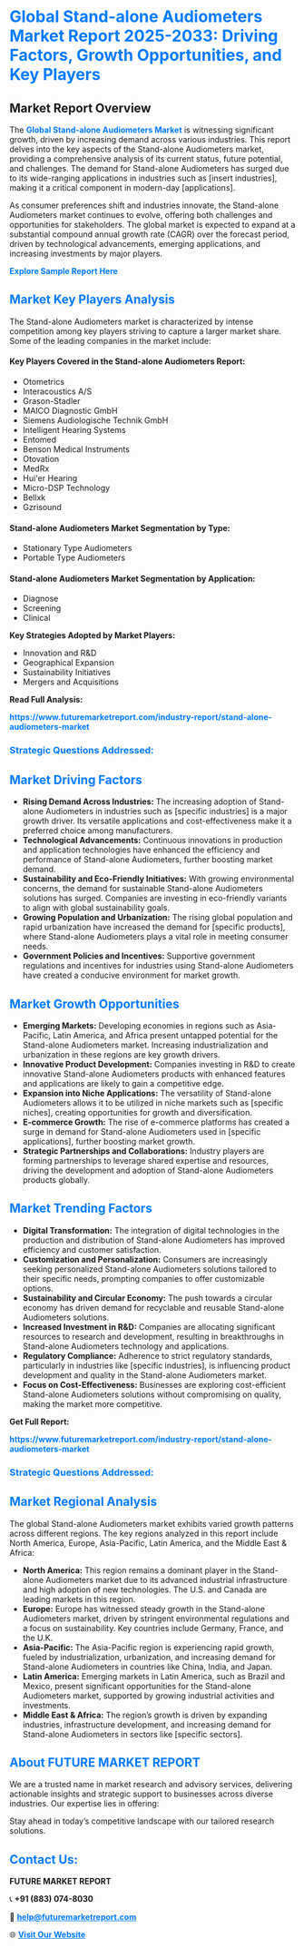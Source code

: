 <h1 style="color: #007BFF;">Global Stand-alone Audiometers Market Report 2025-2033: Driving Factors, Growth Opportunities, and Key Players</h1>

<section id="overview">
<h2>Market Report Overview</h2>
<p>The <a href="https://www.futuremarketreport.com/industry-report/stand-alone-audiometers-market" style="color: #007BFF; text-decoration: none;"><strong>Global Stand-alone Audiometers Market</strong></a> is witnessing significant growth, driven by increasing demand across various industries. This report delves into the key aspects of the Stand-alone Audiometers market, providing a comprehensive analysis of its current status, future potential, and challenges. The demand for Stand-alone Audiometers has surged due to its wide-ranging applications in industries such as [insert industries], making it a critical component in modern-day [applications].</p>
<p>As consumer preferences shift and industries innovate, the Stand-alone Audiometers market continues to evolve, offering both challenges and opportunities for stakeholders. The global market is expected to expand at a substantial compound annual growth rate (CAGR) over the forecast period, driven by technological advancements, emerging applications, and increasing investments by major players.</p>
</section>

<section id="overview">
<p><a href="https://www.futuremarketreport.com/request-sample/reportId=50569" style="color: #007BFF; text-decoration: none;"><strong>Explore Sample Report Here</strong></a></p>
</section>

<section id="key-players">
<h2 style="color: #007BFF;">Market Key Players Analysis</h2>
<p>The Stand-alone Audiometers market is characterized by intense competition among key players striving to capture a larger market share. Some of the leading companies in the market include:</p>
<h4>Key Players Covered in the Stand-alone Audiometers Report:</h4>
<ul><li>Otometrics</li><li>Interacoustics A/S</li><li>Grason-Stadler</li><li>MAICO Diagnostic GmbH</li><li>Siemens Audiologische Technik GmbH</li><li>Intelligent Hearing Systems</li><li>Entomed</li><li>Benson Medical Instruments</li><li>Otovation</li><li>MedRx</li><li>Hui&#039;er Hearing</li><li>Micro-DSP Technology</li><li>Bellxk</li><li>Gzrisound</li></ul>
<h4>Stand-alone Audiometers Market Segmentation by Type:</h4>
<ul><li>Stationary Type Audiometers</li><li>Portable Type Audiometers</li></ul>

<h4>Stand-alone Audiometers Market Segmentation by Application:</h4>
<ul><li>Diagnose</li><li>Screening</li><li>Clinical</li></ul>
<p><strong>Key Strategies Adopted by Market Players:</strong></p>
<ul>
<li>Innovation and R&D</li>
<li>Geographical Expansion</li>
<li>Sustainability Initiatives</li>
<li>Mergers and Acquisitions</li>
</ul>
</section>

<section>
<p><strong>Read Full Analysis: </strong></p><a href="https://www.futuremarketreport.com/industry-report/stand-alone-audiometers-market" style="color: #007BFF; text-decoration: none;"><strong>https://www.futuremarketreport.com/industry-report/stand-alone-audiometers-market</strong></a>
<h3 style="color: #007BFF;">Strategic Questions Addressed:</h3>
</section>

<section id="driving-factors">
<h2 style="color: #007BFF;">Market Driving Factors</h2>
<ul>
<li><strong>Rising Demand Across Industries:</strong> The increasing adoption of Stand-alone Audiometers in industries such as [specific industries] is a major growth driver. Its versatile applications and cost-effectiveness make it a preferred choice among manufacturers.</li>
<li><strong>Technological Advancements:</strong> Continuous innovations in production and application technologies have enhanced the efficiency and performance of Stand-alone Audiometers, further boosting market demand.</li>
<li><strong>Sustainability and Eco-Friendly Initiatives:</strong> With growing environmental concerns, the demand for sustainable Stand-alone Audiometers solutions has surged. Companies are investing in eco-friendly variants to align with global sustainability goals.</li>
<li><strong>Growing Population and Urbanization:</strong> The rising global population and rapid urbanization have increased the demand for [specific products], where Stand-alone Audiometers plays a vital role in meeting consumer needs.</li>
<li><strong>Government Policies and Incentives:</strong> Supportive government regulations and incentives for industries using Stand-alone Audiometers have created a conducive environment for market growth.</li>
</ul>
</section>

<section id="growth-opportunities">
<h2 style="color: #007BFF;">Market Growth Opportunities</h2>
<ul>
<li><strong>Emerging Markets:</strong> Developing economies in regions such as Asia-Pacific, Latin America, and Africa present untapped potential for the Stand-alone Audiometers market. Increasing industrialization and urbanization in these regions are key growth drivers.</li>
<li><strong>Innovative Product Development:</strong> Companies investing in R&D to create innovative Stand-alone Audiometers products with enhanced features and applications are likely to gain a competitive edge.</li>
<li><strong>Expansion into Niche Applications:</strong> The versatility of Stand-alone Audiometers allows it to be utilized in niche markets such as [specific niches], creating opportunities for growth and diversification.</li>
<li><strong>E-commerce Growth:</strong> The rise of e-commerce platforms has created a surge in demand for Stand-alone Audiometers used in [specific applications], further boosting market growth.</li>
<li><strong>Strategic Partnerships and Collaborations:</strong> Industry players are forming partnerships to leverage shared expertise and resources, driving the development and adoption of Stand-alone Audiometers products globally.</li>
</ul>
</section>

<section id="trending-factors">
<h2 style="color: #007BFF;">Market Trending Factors</h2>
<ul>
<li><strong>Digital Transformation:</strong> The integration of digital technologies in the production and distribution of Stand-alone Audiometers has improved efficiency and customer satisfaction.</li>
<li><strong>Customization and Personalization:</strong> Consumers are increasingly seeking personalized Stand-alone Audiometers solutions tailored to their specific needs, prompting companies to offer customizable options.</li>
<li><strong>Sustainability and Circular Economy:</strong> The push towards a circular economy has driven demand for recyclable and reusable Stand-alone Audiometers solutions.</li>
<li><strong>Increased Investment in R&D:</strong> Companies are allocating significant resources to research and development, resulting in breakthroughs in Stand-alone Audiometers technology and applications.</li>
<li><strong>Regulatory Compliance:</strong> Adherence to strict regulatory standards, particularly in industries like [specific industries], is influencing product development and quality in the Stand-alone Audiometers market.</li>
<li><strong>Focus on Cost-Effectiveness:</strong> Businesses are exploring cost-efficient Stand-alone Audiometers solutions without compromising on quality, making the market more competitive.</li>
</ul>
</section>

<section>
<p><strong>Get Full Report: </strong></p><a href="https://www.futuremarketreport.com/industry-report/stand-alone-audiometers-market" style="color: #007BFF; text-decoration: none;"><strong>https://www.futuremarketreport.com/industry-report/stand-alone-audiometers-market</strong></a>
<h3 style="color: #007BFF;">Strategic Questions Addressed:</h3>
</section>


<section id="regional-analysis">
<h2 style="color: #007BFF;">Market Regional Analysis</h2>
<p>The global Stand-alone Audiometers market exhibits varied growth patterns across different regions. The key regions analyzed in this report include North America, Europe, Asia-Pacific, Latin America, and the Middle East & Africa:</p>
<ul>
<li><strong>North America:</strong> This region remains a dominant player in the Stand-alone Audiometers market due to its advanced industrial infrastructure and high adoption of new technologies. The U.S. and Canada are leading markets in this region.</li>
<li><strong>Europe:</strong> Europe has witnessed steady growth in the Stand-alone Audiometers market, driven by stringent environmental regulations and a focus on sustainability. Key countries include Germany, France, and the U.K.</li>
<li><strong>Asia-Pacific:</strong> The Asia-Pacific region is experiencing rapid growth, fueled by industrialization, urbanization, and increasing demand for Stand-alone Audiometers in countries like China, India, and Japan.</li>
<li><strong>Latin America:</strong> Emerging markets in Latin America, such as Brazil and Mexico, present significant opportunities for the Stand-alone Audiometers market, supported by growing industrial activities and investments.</li>
<li><strong>Middle East & Africa:</strong> The region’s growth is driven by expanding industries, infrastructure development, and increasing demand for Stand-alone Audiometers in sectors like [specific sectors].</li>
</ul>
</section>

<footer>
<h2 style="color: #007BFF;">About FUTURE MARKET REPORT</h2>
<p>We are a trusted name in market research and advisory services, delivering actionable insights and strategic support to businesses across diverse industries. Our expertise lies in offering:</p>

<p>Stay ahead in today’s competitive landscape with our tailored research solutions.</p>

<h2 style="color: #007BFF;">Contact Us:</h2>
<p><strong>FUTURE MARKET REPORT</strong></p>
<p>📞 <strong>+91 (883) 074-8030</strong></p>
<p>📧 <strong><a href="mailto:help@futuremarketreport.com" style="color: #007BFF;">help@futuremarketreport.com</a></strong></p>
<p>🌐 <strong><a href="https://www.futuremarketreport.com/" style="color: #007BFF;">Visit Our Website</a></strong></p>
</footer>